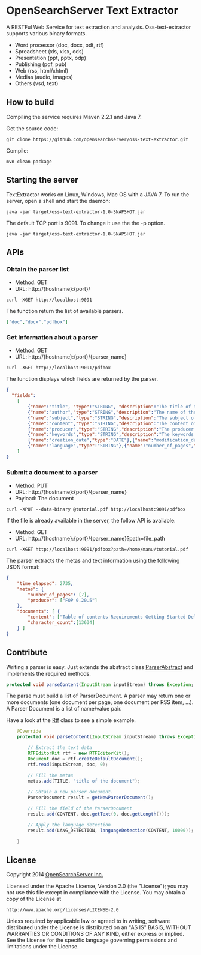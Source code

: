 OpenSearchServer Text Extractor
===============================

A RESTFul Web Service for text extraction and analysis.
Oss-text-extractor supports various binary formats.

- Word processor (doc, docx, odt, rtf)
- Spreadsheet (xls, xlsx, ods)
- Presentation (ppt, pptx, odp)
- Publishing (pdf, pub)
- Web (rss, html/xhtml)
- Medias (audio, images)
- Others (vsd, text)

## How to build

Compiling the service requires Maven 2.2.1 and Java 7.
 
Get the source code:

```shell
git clone https://github.com/opensearchserver/oss-text-extractor.git
```
    
Compile:

```shell
mvn clean package
```

## Starting the server

TextExtractor works on Linux, Windows, Mac OS with a JAVA 7.
To run the server, open a shell and start the daemon:

```shell
java -jar target/oss-text-extractor-1.0-SNAPSHOT.jar
```

The default TCP port is 9091. To change it use the the -p option.

```shell
java -jar target/oss-text-extractor-1.0-SNAPSHOT.jar
```

## APIs

### Obtain the parser list

* Method: GET
* URL: http://{hostname}:{port}/

```shell
curl -XGET http://localhost:9091
```

The function return the list of available parsers.

```json
["doc","docx","pdfbox"]
```

### Get information about a parser

* Method: GET
* URL: http://{hostname}:{port}/{parser_name}

```shell
curl -XGET http://localhost:9091/pdfbox
```

The function displays which fields are returned by the parser.

```json
{
  "fields":
  	[
		{"name":"title", "type":"STRING", "description":"The title of the Word document"},
		{"name":"author","type":"STRING","description":"The name of the author"},
		{"name":"subject","type":"STRING","description":"The subject of the document"},
		{"name":"content","type":"STRING","description":"The content of the document"},
		{"name":"producer","type":"STRING","description":"The producer of the document"},
		{"name":"keywords","type":"STRING","description":"The keywords of the document"},
		{"name":"creation_date","type":"DATE"},{"name":"modification_date","type":"DATE"},
		{"name":"language","type":"STRING"},{"name":"number_of_pages","type":"INTEGER"}
	]
}
```
    
### Submit a document to a parser

* Method: PUT
* URL: http://{hostname}:{port}/{parser_name}
* Payload: The document

```shell
curl -XPUT --data-binary @tutorial.pdf http://localhost:9091/pdfbox
```
    
If the file is already available in the server, the follow API is available:

* Method: GET
* URL: http://{hostname}:{port}/{parser_name}?path=file_path

```shell
curl -XGET http://localhost:9091/pdfbox?path=/home/manu/tutorial.pdf
```

The parser extracts the metas and text information using the following JSON format:

```json
{
	"time_elapsed": 2735,
	"metas": {
		"number_of_pages": [7],
		"producer": ["FOP 0.20.5"]
	},
	"documents": [ {
		"content": ["Table of contents Requirements Getting Started Deleting Querying Data Sorting Text  Analysis Debugging"],
		"character_count":[13634]
	} ]
}
```

## Contribute

Writing a parser is easy. Just extends the abstract class [ParserAbstract](https://github.com/opensearchserver/oss-text-extractor/blob/master/src/main/java/com/opensearchserver/textextractor/ParserAbstract.java) and implements the required methods.

```java
protected void parseContent(InputStream inputStream) throws Exception;
```

The parse must build a list of ParserDocument. A parser may return one or more documents (one document per page, one document per RSS item, ...). A Parser Document is a list of name/value pair.

Have a look at the [Rtf](https://github.com/opensearchserver/oss-text-extractor/blob/master/src/main/java/com/opensearchserver/textextractor/parser/rtf.java) class to see a simple example.

```java
	@Override
	protected void parseContent(InputStream inputStream) throws Exception {

		// Extract the text data
		RTFEditorKit rtf = new RTFEditorKit();
		Document doc = rtf.createDefaultDocument();
		rtf.read(inputStream, doc, 0);

		// Fill the metas
		metas.add(TITLE, "title of the document");
		
		// Obtain a new parser document.
		ParserDocument result = getNewParserDocument();

		// Fill the field of the ParserDocument
		result.add(CONTENT, doc.getText(0, doc.getLength()));

		// Apply the language detection
		result.add(LANG_DETECTION, languageDetection(CONTENT, 10000));

	}
```

## License

Copyright 2014 [OpenSearchServer Inc.](http://www.opensearchserver.com)


Licensed under the Apache License, Version 2.0 (the "License");
you may not use this file except in compliance with the License.
You may obtain a copy of the License at

    http://www.apache.org/licenses/LICENSE-2.0

Unless required by applicable law or agreed to in writing, software
distributed under the License is distributed on an "AS IS" BASIS,
WITHOUT WARRANTIES OR CONDITIONS OF ANY KIND, either express or implied.
See the License for the specific language governing permissions and
limitations under the License.
